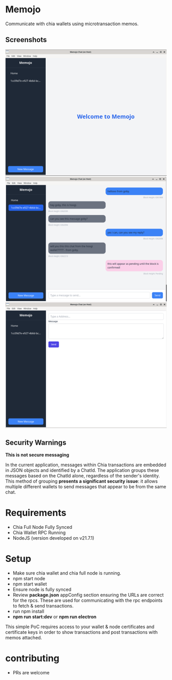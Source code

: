 # Memojo

Communicate with chia wallets using microtransaction memos.

## Screenshots

![Home](screenshots/0.png)
![Chat](screenshots/1-1.png)
![New Message](screenshots/3.png)

## Security Warnings

**This is not secure messaging**

In the current application, messages within Chia transactions are embedded in JSON objects and identified by a ChatId. The application groups these messages based on the ChatId alone, regardless of the sender's identity. This method of grouping **presents a significant security issue**: it allows multiple different wallets to send messages that appear to be from the same chat.

# Requirements

- Chia Full Node Fully Synced
- Chia Wallet RPC Running
- NodeJS (version developed on v21.7.1)

# Setup

- Make sure chia wallet and chia full node is running.
- npm start node
- npm start wallet
- Ensure node is fully synced
- Review **package.json** appConfig section ensuring the URLs are correct for the rpcs. These are used for communicating with the rpc endpoints to fetch & send transactions.
- run npm install
- **npm run start:dev** or **npm run electron**

This simple PoC requires access to your wallet & node certificates and certificate keys in order to show transactions and post transactions with memos attached.

# contributing

- PRs are welcome
